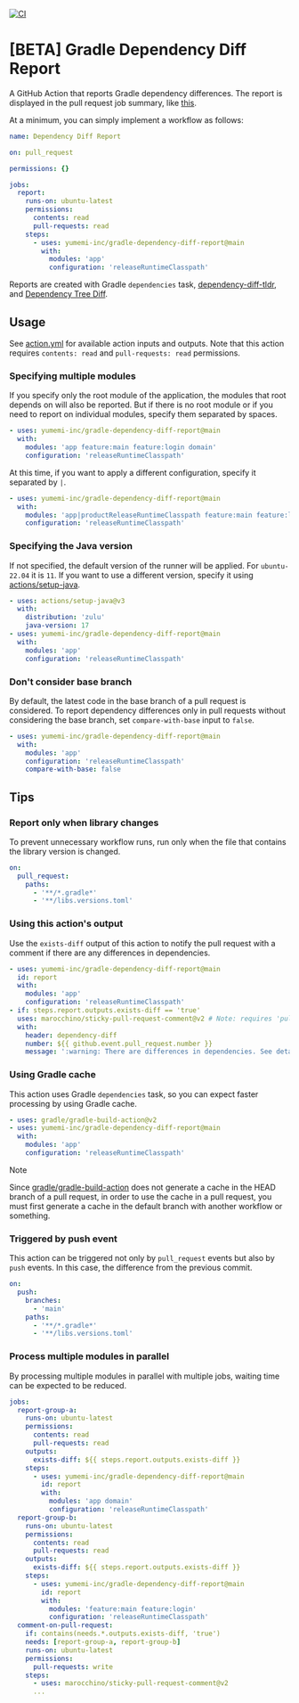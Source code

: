 [![CI](https://github.com/yumemi-inc/gradle-dependency-diff-report/actions/workflows/ci.yml/badge.svg)](https://github.com/yumemi-inc/gradle-dependency-diff-report/actions/workflows/ci.yml)

# [BETA] Gradle Dependency Diff Report

A GitHub Action that reports Gradle dependency differences.
The report is displayed in the pull request job summary, like [this](https://github.com/yumemi-inc/gradle-dependency-diff-report/actions/runs/6220601823).

At a minimum, you can simply implement a workflow as follows:

```yaml
name: Dependency Diff Report

on: pull_request

permissions: {}

jobs:
  report:
    runs-on: ubuntu-latest
    permissions:
      contents: read
      pull-requests: read
    steps:
      - uses: yumemi-inc/gradle-dependency-diff-report@main
        with:
          modules: 'app'
          configuration: 'releaseRuntimeClasspath'
```

Reports are created with Gradle `dependencies` task, [dependency-diff-tldr](https://github.com/careem/dependency-diff-tldr), and [Dependency Tree Diff](https://github.com/JakeWharton/dependency-tree-diff).

## Usage

See [action.yml](action.yml) for available action inputs and outputs.
Note that this action requires `contents: read` and `pull-requests: read` permissions.

### Specifying multiple modules

If you specify only the root module of the application, the modules that root depends on will also be reported.
But if there is no root module or if you need to report on individual modules, specify them separated by spaces.

```yaml
- uses: yumemi-inc/gradle-dependency-diff-report@main
  with:
    modules: 'app feature:main feature:login domain'
    configuration: 'releaseRuntimeClasspath'
```

At this time, if you want to apply a different configuration, specify it separated by `|`.

```yaml
- uses: yumemi-inc/gradle-dependency-diff-report@main
  with:
    modules: 'app|productReleaseRuntimeClasspath feature:main feature:login domain|debugRuntimeClasspath'
    configuration: 'releaseRuntimeClasspath'
```

### Specifying the Java version

If not specified, the default version of the runner will be applied.
For `ubuntu-22.04` it is `11`.
If you want to use a different version, specify it using [actions/setup-java](https://github.com/actions/setup-java).

```yaml
- uses: actions/setup-java@v3
  with:
    distribution: 'zulu'
    java-version: 17
- uses: yumemi-inc/gradle-dependency-diff-report@main
  with:
    modules: 'app'
    configuration: 'releaseRuntimeClasspath'
```
### Don't consider base branch

By default, the latest code in the base branch of a pull request is considered.
To report dependency differences only in pull requests without considering the base branch, set `compare-with-base` input to `false`.

```yaml
- uses: yumemi-inc/gradle-dependency-diff-report@main
  with:
    modules: 'app'
    configuration: 'releaseRuntimeClasspath'
    compare-with-base: false
```

## Tips

### Report only when library changes

To prevent unnecessary workflow runs, run only when the file that contains the library version is changed.

```yaml
on:
  pull_request:
    paths:
      - '**/*.gradle*'
      - '**/libs.versions.toml'
```

### Using this action's output

Use the `exists-diff` output of this action to notify the pull request with a comment if there are any differences in dependencies.

```yaml
- uses: yumemi-inc/gradle-dependency-diff-report@main
  id: report
  with:
    modules: 'app'
    configuration: 'releaseRuntimeClasspath'
- if: steps.report.outputs.exists-diff == 'true'
  uses: marocchino/sticky-pull-request-comment@v2 # Note: requires 'pull-requests: write' permission
  with:
    header: dependency-diff
    number: ${{ github.event.pull_request.number }}
    message: ':warning: There are differences in dependencies. See details [here](https://github.com/${{ github.repository }}/actions/runs/${{ github.run_id }}).'
```

### Using Gradle cache

This action uses Gradle `dependencies` task, so you can expect faster processing by using Gradle cache.

```yaml
- uses: gradle/gradle-build-action@v2
- uses: yumemi-inc/gradle-dependency-diff-report@main
  with:
    modules: 'app'
    configuration: 'releaseRuntimeClasspath'
```

> [!NOTE]  
> Since [gradle/gradle-build-action](https://github.com/gradle/gradle-build-action#using-the-cache-read-only) does not generate a cache in the HEAD branch of a pull request, in order to use the cache in a pull request, you must first generate a cache in the default branch with another workflow or something.

### Triggered by push event

This action can be triggered not only by `pull_request` events but also by `push` events.
In this case, the difference from the previous commit.

```yaml
on:
  push:
    branches:
      - 'main'
    paths:
      - '**/*.gradle*'
      - '**/libs.versions.toml'
```

### Process multiple modules in parallel

By processing multiple modules in parallel with multiple jobs, waiting time can be expected to be reduced.

```yaml
jobs:
  report-group-a:
    runs-on: ubuntu-latest
    permissions:
      contents: read
      pull-requests: read
    outputs:
      exists-diff: ${{ steps.report.outputs.exists-diff }}
    steps:
      - uses: yumemi-inc/gradle-dependency-diff-report@main
        id: report
        with:
          modules: 'app domain'
          configuration: 'releaseRuntimeClasspath'
  report-group-b:
    runs-on: ubuntu-latest
    permissions:
      contents: read
      pull-requests: read
    outputs:
      exists-diff: ${{ steps.report.outputs.exists-diff }}
    steps:
      - uses: yumemi-inc/gradle-dependency-diff-report@main
        id: report
        with:
          modules: 'feature:main feature:login'
          configuration: 'releaseRuntimeClasspath'
  comment-on-pull-request:
    if: contains(needs.*.outputs.exists-diff, 'true')
    needs: [report-group-a, report-group-b]
    runs-on: ubuntu-latest
    permissions:
      pull-requests: write
    steps:
      - uses: marocchino/sticky-pull-request-comment@v2
      ...
```
